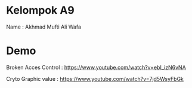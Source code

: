 
# Kelompok A9
Name : Akhmad Mufti Ali Wafa 

# Demo
Broken Acces Control : https://www.youtube.com/watch?v=ebI_izN6vNA

Cryto Graphic value : https://www.youtube.com/watch?v=7jd5WsyFbGk

